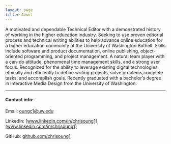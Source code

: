 ```yaml
---
layout: page
title: About
---
```


A motivated and dependable Technical Editor with a demonstrated history of working in the higher education industry. Seeking to use proven editorial process and technical writing abilities to help advance online education for a higher education community at the University of Washington Bothell. Skills include software and product documentation, online publishing, object-oriented programming, and project management. A natural team player with a can-do attitude, phenomenal time management skills, and a strong user focus. Recognized for the ability to leverage existing digital technologies ethically and efficiently to define writing projects, solve problems,complete tasks, and accomplish goals. Recently graduated with a bachelor’s degree in Interactive Media Design from the University of Washington. 

<hr/>

#### Contact info: 

Email: [oungc1@uw.edu](mailto:oungc1@uw.edu)

LinkedIn: [www.linkedin.com/in/chrisoung1](www.linkedin.com/in/chrisoung1)

GitHub: [github.com/chrisoung1](github.com/chrisoung1)

